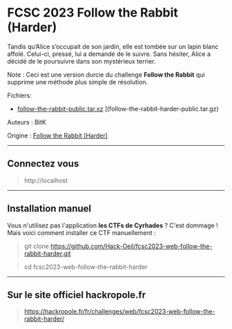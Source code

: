 # FCSC 2023 Follow the Rabbit (Harder)

Tandis qu’Alice s’occupait de son jardin, elle est tombée sur un lapin blanc affolé. Celui-ci, pressé, lui a demandé de le suivre. Sans hésiter, Alice a décidé de le poursuivre dans son mystérieux terrier.

Note : Ceci est une version durcie du challenge **Follow the Rabbit** qui supprime une méthode plus simple de résolution.


Fichiers:
- [follow-the-rabbit-public.tar.xz](follow-the-rabbit-harder-public.tar.gz)
](follow-the-rabbit-harder-public.tar.gz)



Auteurs : BitK


Origine : [Follow the Rabbit (Harder)](https://hackropole.fr/fr/challenges/web/fcsc2023-web-follow-the-rabbit-harder/)



-----------

## Connectez vous
> http://localhost


-----------


## Installation manuel
Vous n'utilisez pas l'application **les CTFs de Cyrhades** ? C'est dommage !
Mais voici comment installer ce CTF manuellement :

> git clone https://github.com/Hack-Oeil/fcsc2023-web-follow-the-rabbit-harder.git

> cd fcsc2023-web-follow-the-rabbit-harder


-----------


## Sur le site officiel hackropole.fr
> https://hackropole.fr/fr/challenges/web/fcsc2023-web-follow-the-rabbit-harder/